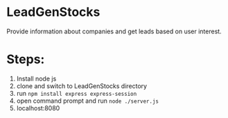 # LeadGenStocks
Provide information about companies and get leads based on user interest.

# Steps:
1) Install node js
2) clone and switch to LeadGenStocks directory
3) run ```npm install express express-session```
4) open command prompt and run ```node ./server.js```
5) localhost:8080
